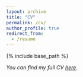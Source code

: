 ```yaml
---
layout: archive
title: "CV"
permalink: /cv/
author_profile: true
redirect_from:
  - /resume
---
```


{% include base_path %}

*You can find my full CV [here](http://yitianli.github.io/files/CV.pdf).* 

<!-- Education
======
* Ph.D in Ph.D. in Econometrics, KU Leuven, 2018-present
* M.S. in Economics, KU Leuven, 2016-2018 
* B.S. in Economics, Peking University, 2012-2014
* B.E. in Software Engineering, 2007-2011

Work experience
======
* Data analyst & CEO assistant, Hua Medicine Ltd. 2015-2016 -->
  
